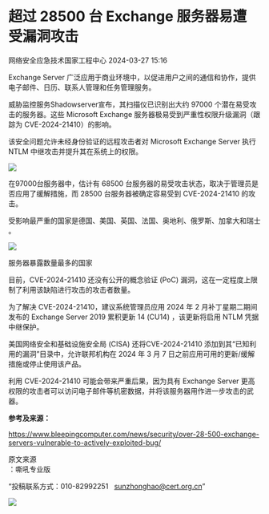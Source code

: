 #  超过 28500 台 Exchange 服务器易遭受漏洞攻击   
 网络安全应急技术国家工程中心   2024-03-27 15:16  
  
Exchange Server 广泛应用于商业环境中，以促进用户之间的通信和协作，提供电子邮件、日历、联系人管理和任务管理服务。  
  
威胁监控服务Shadowserver宣布，其扫描仪已识别出大约 97000 个潜在易受攻击的服务器。这些 Microsoft Exchange 服务器极易受到严重性权限升级漏洞（跟踪为 CVE-2024-21410）的影响。  
  
该安全问题允许未经身份验证的远程攻击者对 Microsoft Exchange Server 执行 NTLM 中继攻击并提升其在系统上的权限。  
  
![](https://mmbiz.qpic.cn/sz_mmbiz_jpg/wpkib3J60o2ico822DGq9VANdawxPLhic5UkHZicfh7ibDkYRMKYxXNCgUdHOaVrL2QqvL2xF5IRNFURXRsbgibam9Bw/640?wx_fmt=jpeg&from=appmsg&wxfrom=13 "")  
  
在97000台服务器中，估计有 68500 台服务器的易受攻击状态，取决于管理员是否应用了缓解措施，而 28500 台服务器被确定容易受到 CVE-2024-21410 的攻击。  
  
受影响最严重的国家是德国、美国、英国、法国、奥地利、俄罗斯、加拿大和瑞士 。  
  
![](https://mmbiz.qpic.cn/sz_mmbiz_jpg/wpkib3J60o2ico822DGq9VANdawxPLhic5U0a0Y4EV8t6b0GK8jx3FEa4bFue5LxCFia0c8EYSkUicVL4HdRxS9xHLQ/640?wx_fmt=other&from=appmsg&tp=webp&wxfrom=5&wx_lazy=1&wx_co=1 "")  
  
服务器暴露数量最多的国家   
  
目前，CVE-2024-21410 还没有公开的概念验证 (PoC) 漏洞，这在一定程度上限制了利用该缺陷进行攻击的攻击者数量。  
  
为了解决 CVE-2024-21410，建议系统管理员应用 2024 年 2 月补丁星期二期间发布的 Exchange Server 2019 累积更新 14 (CU14) ，该更新将启用 NTLM 凭据中继保护。  
  
美国网络安全和基础设施安全局 (CISA) 还将CVE-2024-21410 添加到其“已知利用的漏洞”目录中，允许联邦机构在 2024 年 3 月 7 日之前应用可用的更新/缓解措施或停止使用该产品。  
  
利用 CVE-2024-21410 可能会带来严重后果，因为具有 Exchange Server 更高权限的攻击者可以访问电子邮件等机密数据，并将该服务器用作进一步攻击的武器。  
  
**参考及来源：**  
  
https://www.bleepingcomputer.com/news/security/over-28-500-exchange-servers-vulnerable-to-actively-exploited-bug/  
  
  
  
原文来源  
：嘶吼专业版  
  
“投稿联系方式：010-82992251   sunzhonghao@cert.org.cn”  
  
![](https://mmbiz.qpic.cn/mmbiz_jpg/GoUrACT176n1NvL0JsVSB8lNDX2FCGZjW0HGfDVnFao65ic4fx6Rv4qylYEAbia4AU3V2Zz801UlicBcLeZ6gS6tg/640?wx_fmt=other&wxfrom=5&wx_lazy=1&wx_co=1&tp=webp "")  
  
